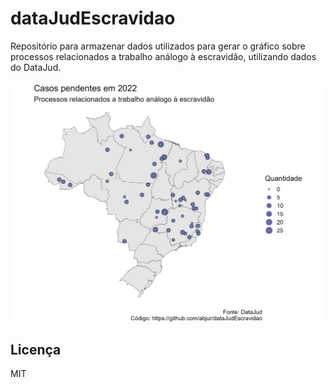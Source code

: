 
# dataJudEscravidao

<!-- badges: start -->
<!-- badges: end -->

Repositório para armazenar dados utilizados para gerar o gráfico sobre processos relacionados a trabalho análogo à escravidão, utilizando dados do DataJud.

![](plot.png)

## Licença

MIT
